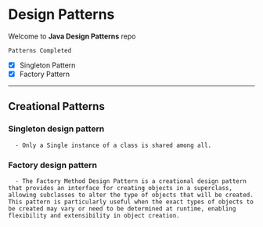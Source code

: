 # Design Patterns

Welcome to **Java Design Patterns** repo

``Patterns Completed``
 - [x] Singleton Pattern
 - [x] Factory Pattern
---

## Creational Patterns
   ### Singleton design pattern
      - Only a Single instance of a class is shared among all.
   ### Factory design pattern
      - The Factory Method Design Pattern is a creational design pattern that provides an interface for creating objects in a superclass, allowing subclasses to alter the type of objects that will be created. This pattern is particularly useful when the exact types of objects to be created may vary or need to be determined at runtime, enabling flexibility and extensibility in object creation.